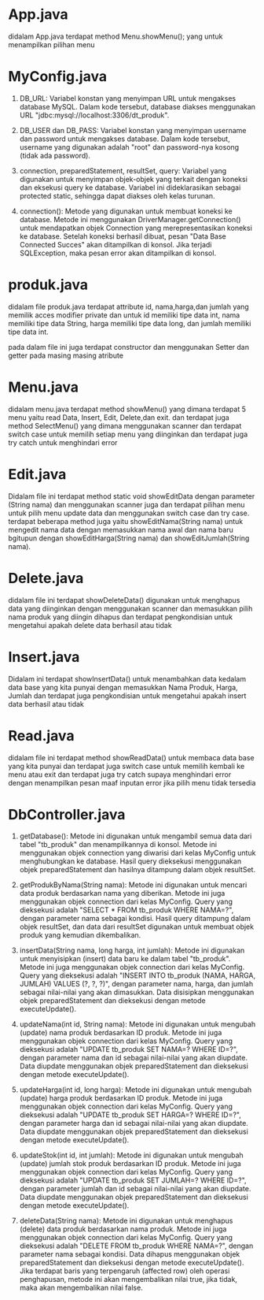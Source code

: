# App.java
didalam App.java terdapat method Menu.showMenu(); yang untuk menampilkan pilihan menu 


# MyConfig.java
1. DB_URL: Variabel konstan yang menyimpan URL untuk mengakses database MySQL. Dalam kode tersebut, database diakses menggunakan URL "jdbc:mysql://localhost:3306/dt_produk". 

2. DB_USER dan DB_PASS: Variabel konstan yang menyimpan username dan password untuk mengakses database. Dalam kode tersebut, username yang digunakan adalah "root" dan password-nya kosong (tidak ada password).

3. connection, preparedStatement, resultSet, query: Variabel yang digunakan untuk menyimpan objek-objek yang terkait dengan koneksi dan eksekusi query ke database. Variabel ini dideklarasikan sebagai protected static, sehingga dapat diakses oleh kelas turunan.

4. connection(): Metode yang digunakan untuk membuat koneksi ke database. Metode ini menggunakan DriverManager.getConnection() untuk mendapatkan objek Connection yang merepresentasikan koneksi ke database. Setelah koneksi berhasil dibuat, pesan "Data Base Connected Succes" akan ditampilkan di konsol. Jika terjadi SQLException, maka pesan error akan ditampilkan di konsol.

# produk.java 
didalam file produk.java terdapat attribute id, nama,harga,dan jumlah yang memilik acces modifier private dan untuk id memiliki tipe data int, nama memiliki tipe data String, harga memiliki tipe data long, dan jumlah memiliki tipe data int.

pada dalam file ini juga terdapat constructor dan menggunakan Setter dan getter pada masing masing atribute

# Menu.java
didalam menu.java terdapat method showMenu() yang dimana terdapat 5 menu yaitu read Data, Insert, Edit, Delete,dan exit. dan terdapat juga method SelectMenu() yang dimana menggunakan scanner dan terdapat switch case untuk memilih setiap menu yang diinginkan dan terdapat juga try catch untuk menghindari error

#  Edit.java
Didalam file ini terdapat method static void showEditData dengan parameter (String nama) dan menggunakan scanner juga dan terdapat pilihan menu untuk  pilih menu update data dan menggunakan switch case dan try case. terdapat beberapa method juga yaitu showEditNama(String nama) untuk mengedit nama data dengan memasukkan nama awal dan nama baru bgitupun dengan showEditHarga(String nama) dan showEditJumlah(String nama). 

# Delete.java
didalam file ini terdapat showDeleteData() digunakan untuk menghapus data yang diinginkan dengan menggunakan scanner dan memasukkan pilih nama produk yang diingin dihapus dan terdapat pengkondisian untuk mengetahui apakah delete data berhasil atau tidak

# Insert.java
Didalam ini terdapat showInsertData() untuk menambahkan data kedalam data base yang kita punyai dengan memasukkan Nama Produk, Harga, Jumlah dan terdapat juga pengkondisian untuk mengetahui apakah insert data berhasil atau tidak

# Read.java
didalam file ini terdapat method showReadData() untuk membaca data base yang kita punyai dan terdapat juga switch case untuk memilih kembali ke menu atau exit dan terdapat juga try catch supaya menghindari error  dengan menampilkan pesan maaf inputan error jika pilih menu tidak tersedia

# DbController.java
1. getDatabase(): Metode ini digunakan untuk mengambil semua data dari tabel "tb_produk" dan menampilkannya di konsol. Metode ini menggunakan objek connection yang diwarisi dari kelas MyConfig untuk menghubungkan ke database. Hasil query dieksekusi menggunakan objek preparedStatement dan hasilnya ditampung dalam objek resultSet.

2. getProdukByNama(String nama): Metode ini digunakan untuk mencari data produk berdasarkan nama yang diberikan. Metode ini juga menggunakan objek connection dari kelas MyConfig. Query yang dieksekusi adalah "SELECT * FROM tb_produk WHERE NAMA=?", dengan parameter nama sebagai kondisi. Hasil query ditampung dalam objek resultSet, dan data dari resultSet digunakan untuk membuat objek produk yang kemudian dikembalikan.

3. insertData(String nama, long harga, int jumlah): Metode ini digunakan untuk menyisipkan (insert) data baru ke dalam tabel "tb_produk". Metode ini juga menggunakan objek connection dari kelas MyConfig. Query yang dieksekusi adalah "INSERT INTO tb_produk (NAMA, HARGA, JUMLAH) VALUES (?, ?, ?)", dengan parameter nama, harga, dan jumlah sebagai nilai-nilai yang akan dimasukkan. Data disisipkan menggunakan objek preparedStatement dan dieksekusi dengan metode executeUpdate().

4. updateNama(int id, String nama): Metode ini digunakan untuk mengubah (update) nama produk berdasarkan ID produk. Metode ini juga menggunakan objek connection dari kelas MyConfig. Query yang dieksekusi adalah "UPDATE tb_produk SET NAMA=? WHERE ID=?", dengan parameter nama dan id sebagai nilai-nilai yang akan diupdate. Data diupdate menggunakan objek preparedStatement dan dieksekusi dengan metode executeUpdate().

5. updateHarga(int id, long harga): Metode ini digunakan untuk mengubah (update) harga produk berdasarkan ID produk. Metode ini juga menggunakan objek connection dari kelas MyConfig. Query yang dieksekusi adalah "UPDATE tb_produk SET HARGA=? WHERE ID=?", dengan parameter harga dan id sebagai nilai-nilai yang akan diupdate. Data diupdate menggunakan objek preparedStatement dan dieksekusi dengan metode executeUpdate().

6. updateStok(int id, int jumlah): Metode ini digunakan untuk mengubah (update) jumlah stok produk berdasarkan ID produk. Metode ini juga menggunakan objek connection dari kelas MyConfig. Query yang dieksekusi adalah "UPDATE tb_produk SET JUMLAH=? WHERE ID=?", dengan parameter jumlah dan id sebagai nilai-nilai yang akan diupdate. Data diupdate menggunakan objek preparedStatement dan dieksekusi dengan metode executeUpdate().

7. deleteData(String nama): Metode ini digunakan untuk menghapus (delete) data produk berdasarkan nama produk. Metode ini juga menggunakan objek connection dari kelas MyConfig. Query yang dieksekusi adalah "DELETE FROM tb_produk WHERE NAMA=?", dengan parameter nama sebagai kondisi. Data dihapus menggunakan objek preparedStatement dan dieksekusi dengan metode executeUpdate(). Jika terdapat baris yang terpengaruh (affected row) oleh operasi penghapusan, metode ini akan mengembalikan nilai true, jika tidak, maka akan mengembalikan nilai false.